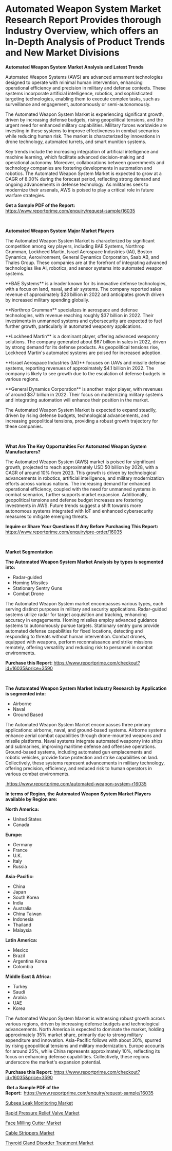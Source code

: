 <p><h1>Automated Weapon System Market Research Report Provides thorough Industry Overview, which offers an In-Depth Analysis of Product Trends and New Market Divisions</h1></p><p><strong>Automated Weapon System Market Analysis and Latest Trends</strong></p>
<p><p>Automated Weapon Systems (AWS) are advanced armament technologies designed to operate with minimal human intervention, enhancing operational efficiency and precision in military and defense contexts. These systems incorporate artificial intelligence, robotics, and sophisticated targeting technologies, enabling them to execute complex tasks, such as surveillance and engagement, autonomously or semi-autonomously.</p><p>The Automated Weapon System Market is experiencing significant growth, driven by increasing defense budgets, rising geopolitical tensions, and the urgent need for enhanced military capabilities. Military forces worldwide are investing in these systems to improve effectiveness in combat scenarios while reducing human risk. The market is characterized by innovations in drone technology, automated turrets, and smart munition systems.</p><p>Key trends include the increasing integration of artificial intelligence and machine learning, which facilitate advanced decision-making and operational autonomy. Moreover, collaborations between governments and technology companies are fostering developments in automation and robotics. The Automated Weapon System Market is expected to grow at a CAGR of 8.00% during the forecast period, reflecting strong demand and ongoing advancements in defense technology. As militaries seek to modernize their arsenals, AWS is poised to play a critical role in future warfare strategies.</p></p>
<p><strong>Get a Sample PDF of the Report:&nbsp;</strong> <a href="https://www.reportprime.com/enquiry/request-sample/16035?utm_campaign=114&utm_medium=2&utm_source=Github&utm_content=ia&utm_term=28102024&utm_id=automated-weapon-system">https://www.reportprime.com/enquiry/request-sample/16035</a></p>
<p>&nbsp;</p>
<p><strong>Automated Weapon System Major Market Players</strong></p>
<p><p>The Automated Weapon System Market is characterized by significant competition among key players, including BAE Systems, Northrop Grumman, Lockheed Martin, Israel Aerospace Industries (IAI), Boston Dynamics, Aerovironment, General Dynamics Corporation, Saab AB, and Thales Group. These companies are at the forefront of integrating advanced technologies like AI, robotics, and sensor systems into automated weapon systems.</p><p>**BAE Systems** is a leader known for its innovative defense technologies, with a focus on land, naval, and air systems. The company reported sales revenue of approximately $23 billion in 2022 and anticipates growth driven by increased military spending globally.</p><p>**Northrop Grumman** specializes in aerospace and defense technologies, with revenue reaching roughly $37 billion in 2022. Their investments in unmanned systems and cybersecurity are expected to fuel further growth, particularly in automated weaponry applications.</p><p>**Lockheed Martin** is a dominant player, offering advanced weaponry solutions. The company generated about $67 billion in sales in 2022, driven by strong demand for its defense products. As geopolitical tensions rise, Lockheed Martin's automated systems are poised for increased adoption.</p><p>**Israel Aerospace Industries (IAI)** focuses on UAVs and missile defense systems, reporting revenues of approximately $4.1 billion in 2022. The company is likely to see growth due to the escalation of defense budgets in various regions.</p><p>**General Dynamics Corporation** is another major player, with revenues of around $37 billion in 2022. Their focus on modernizing military systems and integrating automation will enhance their position in the market.</p><p>The Automated Weapon System Market is expected to expand steadily, driven by rising defense budgets, technological advancements, and increasing geopolitical tensions, providing a robust growth trajectory for these companies.</p></p>
<p>&nbsp;</p>
<p><strong>What Are The Key Opportunities For Automated Weapon System Manufacturers?</strong></p>
<p><p>The Automated Weapon System (AWS) market is poised for significant growth, projected to reach approximately USD 50 billion by 2028, with a CAGR of around 10% from 2023. This growth is driven by technological advancements in robotics, artificial intelligence, and military modernization efforts across various nations. The increasing demand for enhanced operational efficiency, coupled with the need for unmanned systems in combat scenarios, further supports market expansion. Additionally, geopolitical tensions and defense budget increases are fostering investments in AWS. Future trends suggest a shift towards more autonomous systems integrated with IoT and enhanced cybersecurity measures to mitigate emerging threats.</p></p>
<p><strong>Inquire or Share Your Questions If Any Before Purchasing This Report:</strong> <a href="https://www.reportprime.com/enquiry/pre-order/16035?utm_campaign=114&utm_medium=2&utm_source=Github&utm_content=ia&utm_term=28102024&utm_id=automated-weapon-system">https://www.reportprime.com/enquiry/pre-order/16035</a></p>
<p>&nbsp;</p>
<p><strong>Market Segmentation</strong></p>
<p><strong>The Automated Weapon System Market Analysis by types is segmented into:</strong></p>
<p><ul><li>Radar-guided</li><li>Homing Missiles</li><li>Stationary Sentry Guns</li><li>Combat Drone</li></ul></p>
<p><p>The Automated Weapon System market encompasses various types, each serving distinct purposes in military and security applications. Radar-guided systems utilize radar for target acquisition and tracking, enhancing accuracy in engagements. Homing missiles employ advanced guidance systems to autonomously pursue targets. Stationary sentry guns provide automated defense capabilities for fixed locations, detecting and responding to threats without human intervention. Combat drones, equipped with weapons, perform reconnaissance and strike missions remotely, offering versatility and reducing risk to personnel in combat environments.</p></p>
<p><strong>Purchase this Report:&nbsp;</strong><a href="https://www.reportprime.com/checkout?id=16035&price=3590&utm_campaign=114&utm_medium=2&utm_source=Github&utm_content=ia&utm_term=28102024&utm_id=automated-weapon-system">https://www.reportprime.com/checkout?id=16035&price=3590</a></p>
<p>&nbsp;</p>
<p><strong>The Automated Weapon System Market Industry Research by Application is segmented into:</strong></p>
<p><ul><li>Airborne</li><li>Naval</li><li>Ground Based</li></ul></p>
<p><p>The Automated Weapon System Market encompasses three primary applications: airborne, naval, and ground-based systems. Airborne systems enhance aerial combat capabilities through drone-mounted weapons and missile platforms. Naval systems integrate automated weaponry into ships and submarines, improving maritime defense and offensive operations. Ground-based systems, including automated gun emplacements and robotic vehicles, provide force protection and strike capabilities on land. Collectively, these systems represent advancements in military technology, offering precision, efficiency, and reduced risk to human operators in various combat environments.</p></p>
<p><a href="https://www.reportprime.com/automated-weapon-system-r16035?utm_campaign=114&utm_medium=2&utm_source=Github&utm_content=ia&utm_term=28102024&utm_id=automated-weapon-system">&nbsp;https://www.reportprime.com/automated-weapon-system-r16035</a></p>
<p><strong>In terms of Region, the Automated Weapon System Market Players available by Region are:</strong></p>
<p>
    <p> <strong> North America: </strong>
        <ul>
            <li>United States</li>
            <li>Canada</li>
        </ul>
        </p> 
    <p> <strong> Europe: </strong>
        <ul>
            <li>Germany</li>
            <li>France</li>
            <li>U.K.</li>
            <li>Italy</li>
            <li>Russia</li>
        </ul>
        </p> 
    <p> <strong> Asia-Pacific: </strong>
        <ul>
            <li>China</li>
            <li>Japan</li>
            <li>South Korea</li>
            <li>India</li>
            <li>Australia</li>
            <li>China Taiwan</li>
            <li>Indonesia</li>
            <li>Thailand</li>
            <li>Malaysia</li>
        </ul>
        </p> 
    <p> <strong> Latin America: </strong>
        <ul>
            <li>Mexico</li>
            <li>Brazil</li>
            <li>Argentina Korea</li>
            <li>Colombia</li>
        </ul>
        </p> 
    <p> <strong> Middle East & Africa: </strong>
        <ul>
            <li>Turkey</li>
            <li>Saudi</li>
            <li>Arabia</li>
            <li>UAE</li>
            <li>Korea</li>
        </ul>
    </p>
    </p>
<p><p>The Automated Weapon System Market is witnessing robust growth across various regions, driven by increasing defense budgets and technological advancements. North America is expected to dominate the market, holding approximately 35% market share, primarily due to strong military expenditure and innovation. Asia-Pacific follows with about 30%, spurred by rising geopolitical tensions and military modernization. Europe accounts for around 25%, while China represents approximately 10%, reflecting its focus on enhancing defense capabilities. Collectively, these regions underscore the market's expansion potential.</p></p>
<p><strong>Purchase this Report: </strong><a href="https://www.reportprime.com/checkout?id=16035&price=3590&utm_campaign=114&utm_medium=2&utm_source=Github&utm_content=ia&utm_term=28102024&utm_id=automated-weapon-system">https://www.reportprime.com/checkout?id=16035&price=3590</a></p>
<p>&nbsp;<strong>Get a Sample PDF of the Report:&nbsp;&nbsp;</strong><a href="https://www.reportprime.com/enquiry/request-sample/16035?utm_campaign=114&utm_medium=2&utm_source=Github&utm_content=ia&utm_term=28102024&utm_id=automated-weapon-system">https://www.reportprime.com/enquiry/request-sample/16035</a></p>
<p><strong></strong></p>
<p><p><a href="https://issuu.com/reportprime-2/docs/subsea-leak-monitoring-market-size-_6748a0329d740d?utm_campaign=114&utm_medium=2&utm_source=Github&utm_content=ia&utm_term=28102024&utm_id=automated-weapon-system">Subsea Leak Monitoring Market</a></p><p><a href="https://issuu.com/reportprime-2/docs/rapid-pressure-relief-valve-market-_bbe306e26dd7d6?utm_campaign=114&utm_medium=2&utm_source=Github&utm_content=ia&utm_term=28102024&utm_id=automated-weapon-system">Rapid Pressure Relief Valve Market</a></p><p><a href="https://www.linkedin.com/pulse/global-face-milling-cutter-market-pulse-trends-growth-analysis-ugwye?utm_campaign=114&utm_medium=2&utm_source=Github&utm_content=ia&utm_term=28102024&utm_id=automated-weapon-system">Face Milling Cutter Market</a></p><p><a href="https://www.linkedin.com/pulse/cable-strippers-market-global-regional-analysis-focus-region-bq07f?utm_campaign=114&utm_medium=2&utm_source=Github&utm_content=ia&utm_term=28102024&utm_id=automated-weapon-system">Cable Strippers Market</a></p><p><a href="https://github.com/florjvdva/Market-Research-Report-List-1/blob/main/thyroid-gland-disorder-treatment-market.md?utm_campaign=114&utm_medium=2&utm_source=Github&utm_content=ia&utm_term=28102024&utm_id=automated-weapon-system">Thyroid Gland Disorder Treatment Market</a></p></p>